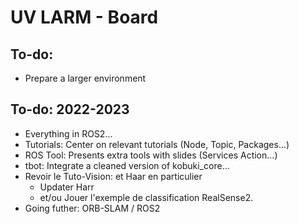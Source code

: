 # UV LARM - Board

## To-do:

- Prepare a larger environment

## To-do: 2022-2023

- Everything in ROS2...
- Tutorials: Center on relevant tutorials (Node, Topic, Packages...)
- ROS Tool: Presents extra tools with slides (Services Action...)
- tbot: Integrate a cleaned version of kobuki_core...
- Revoir le Tuto-Vision: et Haar en particulier
	+ Updater Harr
	+ et/ou Jouer l'exemple de classification RealSense2.
- Going futher: ORB-SLAM / ROS2
